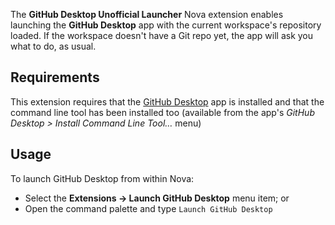 The **GitHub Desktop Unofficial Launcher** Nova extension enables launching the **GitHub Desktop** app
with the current workspace's repository loaded. If the workspace doesn't have a
Git repo yet, the app will ask you what to do, as usual.

## Requirements

This extension requires that the [GitHub Desktop][APP] app is installed and that the
command line tool has been installed too (available from the app's _GitHub Desktop > Install Command Line Tool…_ menu)

[APP]: https://desktop.github.com

## Usage

To launch GitHub Desktop from within Nova:

- Select the **Extensions → Launch GitHub Desktop** menu item; or
- Open the command palette and type `Launch GitHub Desktop`

